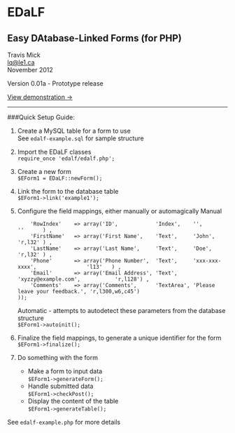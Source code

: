 EDaLF
=====

Easy DAtabase-Linked Forms (for PHP)
------------------------------------
Travis Mick  
lq@le1.ca  
November 2012

Version 0.01a - Prototype release

[View demonstration ->](http://le1.ca/home/edalf/)

- - -

###Quick Setup Guide:
1. Create a MySQL table for a form to use  
    See `edalf-example.sql` for sample structure

2. Import the EDaLF classes  
    `require_once 'edalf/edalf.php';`

3. Create a new form  
    `$EForm1 = EDaLF::newForm();`

4. Link the form to the database table  
    `$EForm1->link('example1');`

5. Configure the field mappings, either manually or automagically
    Manual  
    ```$EForm1->map(array(  
        'RowIndex'    => array('ID',            'Index',    '',                            ''      ) ,  
        'FirstName'   => array('First Name',    'Text',     'John',                        'r,l32' ) ,  
        'LastName'    => array('Last Name',     'Text',     'Doe',                         'r,l32' ) ,    
        'Phone'       => array('Phone Number',  'Text',     'xxx-xxx-xxxx',                'l13'   ) ,    
        'Email'       => array('Email Address', 'Text',     'xyzzy@example.com',           'r,l128') ,    
        'Comments'    => array('Comments',      'TextArea', 'Please leave your feedback.', 'r,l300,w6,c45')  
    ));
    ```
    
    Automatic - attempts to autodetect these parameters from the database structure  
    `$EForm1->autoinit();`

6. Finalize the field mappings, to generate a unique identifier for the form  
    `$EForm1->finalize();`

7. Do something with the form
    * Make a form to input data  
    `$EForm1->generateForm();`
    * Handle submitted data  
    `$EForm1->checkPost();`
    * Display the content of the table  
    `$EForm1->generateTable();`

See `edalf-example.php` for more details

